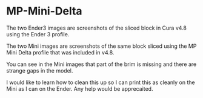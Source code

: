 # MP-Mini-Delta

The two Ender3 images are screenshots of the sliced block in Cura v4.8 using the Ender 3 profile.

The two Mini images are screenshots of the same block sliced using the MP Mini Delta profile that was included in v4.8.

You can see in the Mini images that part of the brim is missing and there are strange gaps in the model.

I would like to learn how to clean this up so I can print this as cleanly on the Mini as I can on the Ender.  Any help would be apprecaited.
